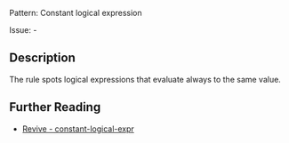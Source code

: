 Pattern: Constant logical expression

Issue: -

## Description

The rule spots logical expressions that evaluate always to the same value.

## Further Reading

* [Revive - constant-logical-expr](https://revive.run/r#constant-logical-expr)